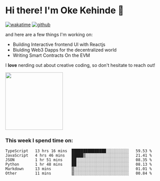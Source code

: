 # Hi there! I'm Oke Kehinde :cowboy_hat_face:

[![wakatime](https://wakatime.com/badge/user/5f3f42a0-7b4f-4c4b-b2da-012c5ac2fa62.svg)](https://wakatime.com/@5f3f42a0-7b4f-4c4b-b2da-012c5ac2fa62)
[![github](https://img.shields.io/github/followers/okeken?logo=github&style=plastic)](https://github.com/okeken?tab=followers)

and here are a few things I'm working on:

- Building Interactive frontend UI with Reactjs
- Biulding Web3 Dapps for the decentralized world
- Writing Smart Contracts On the EVM

I **love** nerding out about creative coding, so don't hesitate to reach out!


<img height="180em" src="https://github-readme-stats.vercel.app/api?username=okeken&show_icons=true&hide_border=true&&count_private=true&include_all_commits=true" />

### This week I spend time on:

<!--START_SECTION:waka-->

```text
TypeScript   13 hrs 16 mins  ███████████████░░░░░░░░░░   59.53 %
JavaScript   4 hrs 46 mins   █████▒░░░░░░░░░░░░░░░░░░░   21.41 %
JSON         1 hr 51 mins    ██░░░░░░░░░░░░░░░░░░░░░░░   08.35 %
Python       1 hr 48 mins    ██░░░░░░░░░░░░░░░░░░░░░░░   08.13 %
Markdown     13 mins         ▒░░░░░░░░░░░░░░░░░░░░░░░░   01.01 %
Other        11 mins         ▒░░░░░░░░░░░░░░░░░░░░░░░░   00.84 %
```

<!--END_SECTION:waka-->
